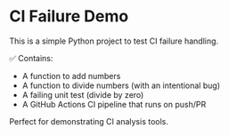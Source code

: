 # CI Failure Demo

This is a simple Python project to test CI failure handling.

✅ Contains:
- A function to add numbers
- A function to divide numbers (with an intentional bug)
- A failing unit test (divide by zero)
- A GitHub Actions CI pipeline that runs on push/PR

Perfect for demonstrating CI analysis tools.

